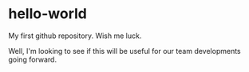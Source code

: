 # hello-world
My first github repository. Wish me luck.

Well, I'm looking to see if this will be useful for our team
developments going forward.
